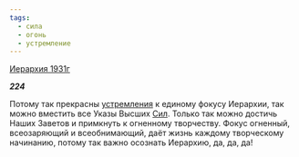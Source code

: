 ```yaml
---
tags:
  - сила
  - огонь
  - устремление
---
```

[Иерархия 1931г](https://127.0.0.1:4002/agni/1931)

___224___

Потому так прекрасны [устремления](../../../tags/#устремление) к единому фокусу Иерархии, так можно вместить все Указы Высших [Сил](../../../tags/#сила). Только так можно достичь Наших Заветов и примкнуть к огненному творчеству. Фокус огненный, всеозаряющий и всеобнимающий, даёт жизнь каждому творческому начинанию, потому так важно осознать Иерархию, да, да, да!   

